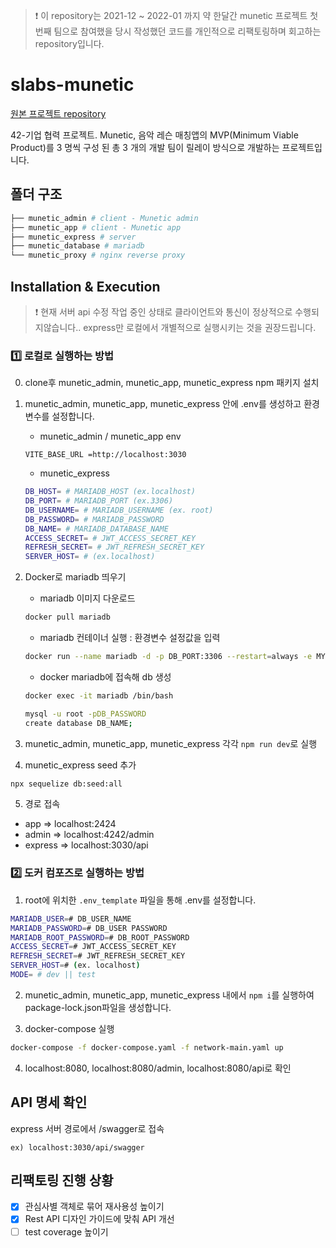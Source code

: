 > ❗️ 이 repository는 2021-12 ~ 2022-01 까지 약 한달간 munetic 프로젝트 첫번째 팀으로 참여했을 당시 작성했던 코드를 개인적으로 리팩토링하며 회고하는 repository입니다.

# slabs-munetic
[원본 프로젝트 repository](https://github.com/innovationacademy-kr/slabs-munetic)

42-기업 협력 프로젝트.
Munetic, 음악 레슨 매칭앱의 MVP(Minimum Viable Product)를 3 명씩 구성 된 총 3 개의 개발 팀이 릴레이 방식으로 개발하는 프로젝트입니다.

## 폴더 구조

```bash
├── munetic_admin # client - Munetic admin
├── munetic_app # client - Munetic app
├── munetic_express # server
├── munetic_database # mariadb
└── munetic_proxy # nginx reverse proxy
```

## Installation & Execution

> ❗️ 현재 서버 api 수정 작업 중인 상태로 클라이언트와 통신이 정상적으로 수행되지않습니다.. express만 로컬에서 개별적으로 실행시키는 것을 권장드립니다.

### 1️⃣ 로컬로 실행하는 방법

0. clone후 munetic_admin, munetic_app, munetic_express npm 패키지 설치

1. munetic_admin, munetic_app, munetic_express 안에 .env를 생성하고 환경변수를 설정합니다.

   - munetic_admin / munetic_app env

   ```
   VITE_BASE_URL =http://localhost:3030
   ```

   - munetic_express

   ```bash
   DB_HOST= # MARIADB_HOST (ex.localhost)
   DB_PORT= # MARIADB_PORT (ex.3306)
   DB_USERNAME= # MARIADB_USERNAME (ex. root)
   DB_PASSWORD= # MARIADB_PASSWORD
   DB_NAME= # MARIADB_DATABASE_NAME
   ACCESS_SECRET= # JWT_ACCESS_SECRET_KEY
   REFRESH_SECRET= # JWT_REFRESH_SECRET_KEY
   SERVER_HOST= # (ex.localhost)
   ```

2. Docker로 mariadb 띄우기

	- mariadb 이미지 다운로드
	```bash
	docker pull mariadb
	```
	- mariadb 컨테이너 실행 : 환경변수 설정값을 입력
	```bash
	docker run --name mariadb -d -p DB_PORT:3306 --restart=always -e MYSQL_ROOT_PASSWORD=DB_PASSWORD mariadb
	```
	- docker mariadb에 접속해 db 생성

	```bash
	docker exec -it mariadb /bin/bash
	```

	```bash
	mysql -u root -pDB_PASSWORD
	create database DB_NAME;
	```

3. munetic_admin, munetic_app, munetic_express 각각 `npm run dev`로 실행

4. munetic_express seed 추가

````bash
npx sequelize db:seed:all
`````

5. 경로 접속

- app => localhost:2424
- admin => localhost:4242/admin
- express => localhost:3030/api

### 2️⃣ 도커 컴포즈로 실행하는 방법

1. root에 위치한 `.env_template` 파일을 통해 .env를 설정합니다.

```bash
MARIADB_USER=# DB_USER_NAME
MARIADB_PASSWORD=# DB_USER PASSWORD
MARIADB_ROOT_PASSWORD=# DB_ROOT_PASSWORD
ACCESS_SECRET=# JWT_ACCESS_SECRET_KEY
REFRESH_SECRET=# JWT_REFRESH_SECRET_KEY
SERVER_HOST=# (ex. localhost)
MODE= # dev || test
```

2. munetic_admin, munetic_app, munetic_express 내에서 `npm i`를 실행하여 package-lock.json파일을 생성합니다.

3. docker-compose 실행

```bash
docker-compose -f docker-compose.yaml -f network-main.yaml up
```

4. localhost:8080, localhost:8080/admin, localhost:8080/api로 확인

## API 명세 확인

express 서버 경로에서 /swagger로 접속

```
ex) localhost:3030/api/swagger
```

## 리팩토링 진행 상황

- [x] 관심사별 객체로 묶어 재사용성 높이기
- [x] Rest API 디자인 가이드에 맞춰 API 개선
- [ ] test coverage 높이기
